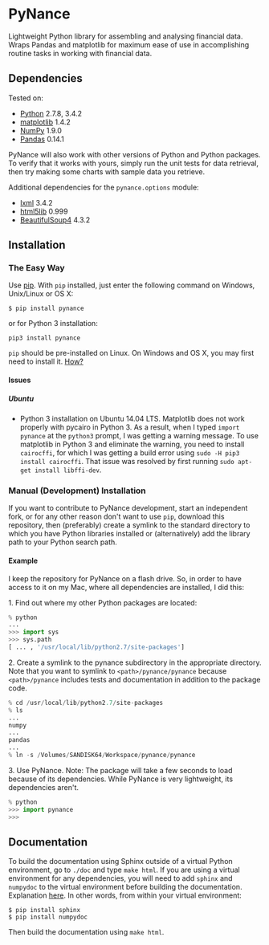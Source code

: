 PyNance
===
Lightweight Python library for assembling and analysing
financial data. Wraps Pandas and matplotlib for maximum
ease of use in accomplishing routine tasks in working with financial data.

Dependencies
---
Tested on:
* [Python](https://www.python.org/) 2.7.8, 3.4.2
* [matplotlib](http://matplotlib.org/index.html) 1.4.2
* [NumPy](http://www.numpy.org/) 1.9.0
* [Pandas](http://pandas.pydata.org/) 0.14.1

PyNance will also work with other versions of Python
and Python packages. To verify that it works with yours,
simply run the unit tests for data retrieval, then try
making some charts with sample data you retrieve.

Additional dependencies for the `pynance.options` module:
* [lxml](http://lxml.de/) 3.4.2
* [html5lib](https://pypi.python.org/pypi/html5lib) 0.999
* [BeautifulSoup4](https://pypi.python.org/pypi/beautifulsoup4/4.3.2) 4.3.2

Installation
---
### The Easy Way
Use [pip](https://pip.pypa.io/en/latest/index.html). With `pip` installed, just
enter the following command on Windows, Unix/Linux or OS X:

`$ pip install pynance`

or for Python 3 installation:

`pip3 install pynance`

`pip` should be pre-installed on Linux. On Windows and OS X, you may
first need to install it. [How?](https://pip.pypa.io/en/latest/installing.html#installation)

#### Issues
##### Ubuntu
-   Python 3 installation on Ubuntu 14.04 LTS. Matplotlib does not work properly
    with pycairo in Python 3. As a result, when I typed `import pynance` at
    the `python3` prompt, I was getting a warning message. To use matplotlib in Python 3
    and eliminate the warning, you need
    to install `cairocffi`, for which I was getting a build error
    using `sudo -H pip3 install cairocffi`. That issue was
    resolved by first running `sudo apt-get install libffi-dev`.

### Manual (Development) Installation
If you want to contribute to PyNance development, start an
independent fork, or for any other reason don't want to use `pip`, 
download this repository, then (preferably) create
a symlink to the standard directory to which you
have Python libraries installed or (alternatively) add
the library path to your Python search path.

#### Example
I keep the repository for PyNance on a flash drive. So, in order
to have access to it on my Mac, where all dependencies are
installed, I did this:

1\. Find out where my other Python packages are located:  
```python
% python
...
>>> import sys
>>> sys.path
[ ... , '/usr/local/lib/python2.7/site-packages']
```

2\. Create a symlink to the pynance subdirectory in the appropriate directory.
Note that you want to symlink to `<path>/pynance/pynance` because
`<path>/pynance` includes tests and documentation in addition
to the package code.  
```python
% cd /usr/local/lib/python2.7/site-packages
% ls
...
numpy
...
pandas
...
% ln -s /Volumes/SANDISK64/Workspace/pynance/pynance
```

3\. Use PyNance. Note: The package will take a few seconds to load because
of its dependencies. While PyNance is very lightweight,
its dependencies aren't.  
```python
% python
>>> import pynance
>>>
```

Documentation
---
To build the documentation using Sphinx outside of a virtual Python environment,
go to `./doc` and type `make html`. If you are using a virtual environment for any
dependencies, you will need to add `sphinx` and `numpydoc` to the virtual
environment before building the documentation. Explanation 
[here](http://stackoverflow.com/questions/4122040/how-to-make-sphinx-look-for-modules-in-virtualenv-while-building-html).
In other words, from within your virtual environment:

    $ pip install sphinx
    $ pip install numpydoc

Then build the documentation using `make html`.
